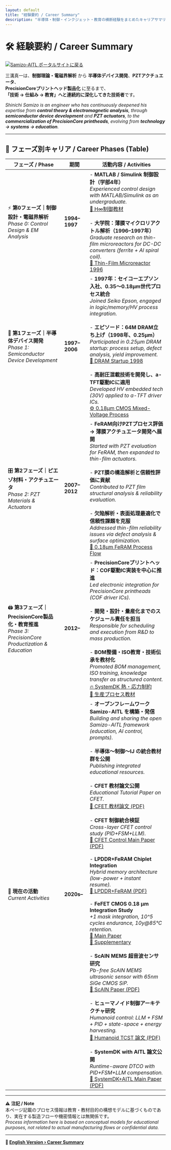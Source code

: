 ```yaml
---
layout: default
title: "経験要約 / Career Summary"
description: "半導体・制御・インクジェット・教育の横断経験をまとめたキャリアサマリ"
---
```


# 🛠️ 経験要約 / Career Summary

[![Samizo-AITL ポータルサイトに戻る](https://img.shields.io/badge/Samizo--AITL%20ポータルサイトに戻る-brightgreen)](https://samizo-aitl.github.io/)

三溝真一は、**制御理論・電磁界解析** から **半導体デバイス開発**、**PZTアクチュエータ**、  
**PrecisionCoreプリントヘッド製品化** に至るまで、  
**「技術 → 仕組み → 教育」へと連続的に深化してきた技術者**です。  

*Shinichi Samizo is an engineer who has continuously deepened his expertise from **control theory & electromagnetic analysis**, through **semiconductor device development** and **PZT actuators**, to the **commercialization of PrecisionCore printheads**, evolving from **technology → systems → education**.*

---

## 📘 フェーズ別キャリア / Career Phases (Table)

| フェーズ / Phase | 期間 | 活動内容 / Activities |
|-----------------|------|-----------------------|
| ⚡ **第0フェーズ｜制御設計・電磁界解析** <br> *Phase 0: Control Design & EM Analysis* | **1994–1997** | - **MATLAB / Simulink 制御設計（学部4年）**  <br>*Experienced control design with MATLAB/Simulink as an undergraduate.*  <br>[📘 H∞制御教材](https://samizo-aitl.github.io/EduController/part04_digital/theory/06_digital_hinf_control.html)  <br><br> - **大学院：薄膜マイクロリアクトル解析（1996–1997年）**  <br>*Graduate research on thin-film microreactors for DC-DC converters (ferrite + Al spiral coil).*  <br>[🔬 Thin-Film Microreactor 1996](https://samizo-aitl.github.io/Edusemi-Plus/archive/in1996/thinfilm_microreactor/) |
| 💾 **第1フェーズ｜半導体デバイス開発** <br> *Phase 1: Semiconductor Device Development* | **1997–2006** | - **1997年：セイコーエプソン入社、0.35〜0.18µm世代プロセス統合**  <br>*Joined Seiko Epson, engaged in logic/memory/HV process integration.*  <br><br> - **エピソード：64M DRAM立ち上げ（1998年、0.25µm）**  <br>*Participated in 0.25µm DRAM startup: process setup, defect analysis, yield improvement.*  <br>[💾 DRAM Startup 1998](https://samizo-aitl.github.io/Edusemi-Plus/archive/in1998/DRAM_Startup_64M_1998/)  <br><br> - **高耐圧混載技術を開発し、a-TFT駆動ICに適用**  <br>*Developed HV embedded tech (30V) applied to a-TFT driver ICs.*  <br>[⚙️ 0.18µm CMOS Mixed-Voltage Process](https://samizo-aitl.github.io/Edusemi-v4x/chapter3_process_evolution/docs/0.18um_1.8V_3.3V_5V) |
| 🎛️ **第2フェーズ｜ピエゾ材料・アクチュエータ** <br> *Phase 2: PZT Materials & Actuators* | **2007–2012** | - **FeRAM向けPZTプロセス評価 → 薄膜アクチュエータ開発へ展開**  <br>*Started with PZT evaluation for FeRAM, then expanded to thin-film actuators.*  <br><br> - **PZT膜の構造解析と信頼性評価に貢献**  <br>*Contributed to PZT film structural analysis & reliability evaluation.*  <br><br> - **欠陥解析・表面処理最適化で信頼性課題を克服**  <br>*Addressed thin-film reliability issues via defect analysis & surface optimization.*  <br>[🔧 0.18µm FeRAM Process Flow](https://samizo-aitl.github.io/Edusemi-v4x/d_chapter1_memory_technologies/doc_FeRAM/0.18um_FeRAM_ProcessFlow) |
| 🖨️ **第3フェーズ｜PrecisionCore製品化・教育推進** <br> *Phase 3: PrecisionCore Productization & Education* | **2012–** | - **PrecisionCoreプリントヘッド：COF駆動IC実装を中心に推進**  <br>*Led electronic integration for PrecisionCore printheads (COF driver ICs).*  <br><br> - **開発・設計・量産化までのスケジュール責任を担当**  <br>*Responsible for scheduling and execution from R&D to mass production.*  <br><br> - **BOM整備・ISO教育・技術伝承を教材化**  <br>*Promoted BOM management, ISO training, knowledge transfer as structured content.*  <br>[🔥 SystemDK 熱・応力制約](https://samizo-aitl.github.io/Edusemi-v4x/f_chapter2a_systemdk/)  <br>[📑 生産プロセス教材](https://samizo-aitl.github.io/EduMecha/08_production_process/production_process_flow.html) |
| 🚀 **現在の活動** <br> *Current Activities* | **2020s–** | - **オープンフレームワーク Samizo-AITL を構築・発信**  <br>*Building and sharing the open Samizo-AITL framework (education, AI control, prompts).*  <br><br> - **半導体〜制御〜IJ の統合教材群を公開**  <br>*Publishing integrated educational resources.*  <br><br> - **CFET 教材論文公開**  <br>*Educational Tutorial Paper on CFET.*  <br>[📄 CFET 教材論文 (PDF)](./docs/cfet_tutorial_main.pdf)  <br><br> - **CFET 制御統合検証**  <br>*Cross-layer CFET control study (PID+FSM+LLM).*  <br>[📄 CFET Control Main Paper (PDF)](./docs/cfet_ctrl2025.pdf)  <br><br> - **LPDDR+FeRAM Chiplet Integration**  <br>*Hybrid memory architecture (low-power + instant resume).*  <br>[📄 LPDDR+FeRAM (PDF)](./docs/LPDDR_FeRAM.pdf)  <br><br> - **FeFET CMOS 0.18 µm Integration Study**  <br>*+1 mask integration, 10^5 cycles endurance, 10y@85℃ retention.*  <br>[📄 Main Paper](./docs/FeFET_CMOS018um_IntegrationStudy_Main.pdf)  <br>[📄 Supplementary](./docs/FeFET_CMOS_018um_IntegrationStudy_Supplementary.pdf)  <br><br> - **ScAlN MEMS 超音波センサ研究**  <br>*Pb-free ScAlN MEMS ultrasonic sensor with 65nm SiGe CMOS SiP.*  <br>[📄 ScAlN Paper (PDF)](./docs/scaln_ultrasonic.pdf)  <br><br> - **ヒューマノイド制御アーキテクチャ研究**  <br>*Humanoid control: LLM + FSM + PID + state-space + energy harvesting.*  <br>[📄 Humanoid TCST 論文 (PDF)](./docs/humanoid_tcst2025.pdf)  <br><br> - **SystemDK with AITL 論文公開**  <br>*Runtime-aware DTCO with PID+FSM+LLM compensation.*  <br>[📄 SystemDK+AITL Main Paper (PDF)](./docs/systemdk_aitl2025.pdf) |

---

⚠️ **注記 / Note**  
本ページ記載のプロセス情報は教育・教材目的の構想モデルに基づくものであり、実在する製造フローや機密情報とは無関係です。  
*Process information here is based on conceptual models for educational purposes, not related to actual manufacturing flows or confidential data.*

---

**🔗 [English Version › Career Summary](./en/)**
